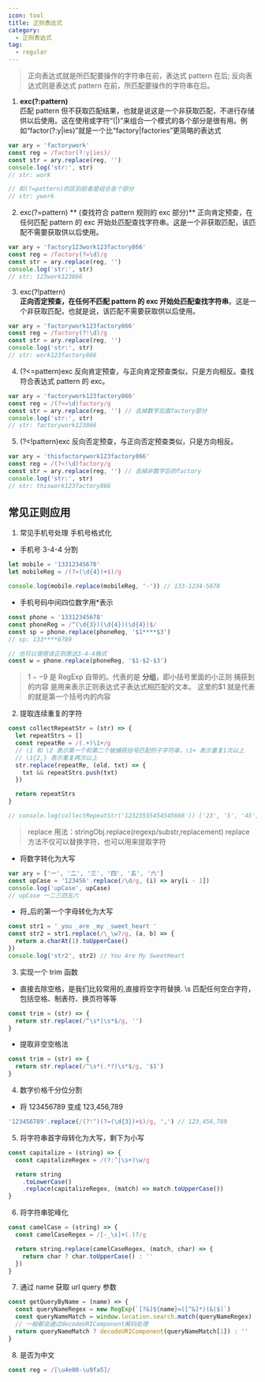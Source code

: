 ```yaml
---
icon: tool
title: 正则表达式
category:
  - 正则表达式
tag:
  - regular
---
```


> 正向表达式就是所匹配要操作的字符串在前，表达式 pattern 在后;
> 反向表达式则是表达式 pattern 在前，所匹配要操作的字符串在后。

1. **exc(?:pattern)**  
   匹配 pattern 但不获取匹配结果，也就是说这是一个非获取匹配，不进行存储供以后使用。这在使用或字符“(|)”来组合一个模式的各个部分是很有用。例如“factor(?:y|ies)”就是一个比“factory|factories”更简略的表达式

```javascript
var ary = 'factorywork'
const reg = /factor(?:y|ies)/
const str = ary.replace(reg, '')
console.log('str:', str)
// str: work

// 和(?=pattern)的区别前者是组合各个部分
// str: ywork
```

2. exc(?=pattern) ** (查找符合 pattern 规则的 exc 部分)**
   正向肯定预查，在任何匹配 pattern 的 exc 开始处匹配查找字符串。这是一个非获取匹配，该匹配不需要获取供以后使用。

```javascript
var ary = 'factory123work123factory866'
const reg = /factory(?=\d)/g
const str = ary.replace(reg, '')
console.log('str:', str)
// str: 123work123866
```

3. exc(?!pattern)  
   **正向否定预查，在任何不匹配 pattern 的 exc 开始处匹配查找字符串**。这是一个非获取匹配，也就是说，该匹配不需要获取供以后使用。

```javascript
var ary = 'factorywork123factory866'
const reg = /factory(?!\d)/g
const str = ary.replace(reg, '')
console.log('str:', str)
// str: work123factory866
```

4. (?<=pattern)exc
   反向肯定预查，与正向肯定预查类似，只是方向相反。查找符合表达式 pattern 的 exc。

```javascript
var ary = 'factorywork123factory866'
const reg = /(?<=\d)factory/g
const str = ary.replace(reg, '') // 去掉数字后面factory部分
console.log('str:', str)
// str: factorywork123866
```

5. (?<!pattern)exc
   反向否定预查，与正向否定预查类似，只是方向相反。

```javascript
var ary = 'thisfactorywork123factory866'
const reg = /(?<!\d)factory/g
const str = ary.replace(reg, '') // 去掉非数字后的factory
console.log('str:', str)
// str: thiswork123factory866
```

## 常见正则应用

1. 常见手机号处理 手机号格式化

- 手机号 3-4-4 分割

```javascript
let mobile = '13312345678'
let mobileReg = /(?=(\d{4})+$)/g

console.log(mobile.replace(mobileReg, '-')) // 133-1234-5678
```

- 手机号码中间四位数字用\*表示

```javascript
const phone = '13312345678'
const phoneReg = /^(\d{3})(\d{4})(\d{4})$/
const sp = phone.replace(phoneReg, '$1****$3')
// sp: 133****6789

// 也可以使用该正则表达3-4-4格式
const w = phone.replace(phoneReg, '$1-$2-$3')
```

> $1--$9 是 RegExp 自带的。代表的是 **分组**，即小括号里面的小正则 捕获到的内容 是用来表示正则表达式子表达式相匹配的文本。
> 这里的$1 就是代表的就是第一个括号内的内容

2. 提取连续重复的字符

```javascript
const collectRepeatStr = (str) => {
  let repeatStrs = []
  const repeatRe = /(.+)\1+/g
  // \1 和 \2 表示第一个和第二个被捕获括号匹配的子字符串，\1+ 表示重复1次以上
  // \1{2,} 表示重复两次以上
  str.replace(repeatRe, (old, txt) => {
    txt && repeatStrs.push(txt)
  })

  return repeatStrs
}

// console.log(collectRepeatStr('12323555454545666')) ['23', '5', '45', '6']
```

> replace 用法：stringObj.replace(regexp/substr,replacement)
> replace 方法不仅可以替换字符，也可以用来提取字符

- 将数字转化为大写

```javascript
var ary = ['一', '二', '三', '四', '五', '六']
const upCase = '123456'.replace(/\d/g, (i) => ary[i - 1])
console.log('upCase', upCase)
// upCase 一二三四五六
```

- 将\_后的第一个字母转化为大写

```javascript
const str1 = '_you _are _my _sweet_heart '
const str2 = str1.replace(/\_\w?/g, (a, b) => {
  return a.charAt(1).toUpperCase()
})
console.log('str2', str2) // You Are My SweetHeart
```

3. 实现一个 trim 函数

- 直接去除空格，是我们比较常用的,直接将空字符替换.
  \s 匹配任何空白字符，包括空格、制表符、换页符等等

```javascript
const trim = (str) => {
  return str.replace(/^\s*|\s*$/g, '')
}
```

- 提取非空空格法

```javascript
const trim = (str) => {
  return str.replace(/^\s*(.*?)\s*$/g, '$1')
}
```

4. 数字价格千分位分割

- 将 123456789 变成 123,456,789

```javascript
'123456789'.replace(/(?!^)(?=(\d{3})+$)/g, ',') // 123,456,789
```

5. 将字符串首字母转化为大写，剩下为小写

```javascript
const capitalize = (string) => {
  const capitalizeRegex = /(?:^|\s+)\w/g

  return string
    .toLowerCase()
    .replace(capitalizeRegex, (match) => match.toUpperCase())
}
```

6. 将字符串驼峰化

```javascript
const camelCase = (string) => {
  const camelCaseRegex = /[-_\s]+(.)?/g

  return string.replace(camelCaseRegex, (match, char) => {
    return char ? char.toUpperCase() : ''
  })
}
```

7. 通过 name 获取 url query 参数

```javascript
const getQueryByName = (name) => {
  const queryNameRegex = new RegExp(`[?&]${name}=([^&]*)(&|$)`)
  const queryNameMatch = window.location.search.match(queryNameRegex)
  // 一般都会通过decodeURIComponent解码处理
  return queryNameMatch ? decodeURIComponent(queryNameMatch[1]) : ''
}
```

8. 是否为中文

```javascript
const reg = /[\u4e00-\u9fa5]/
```
